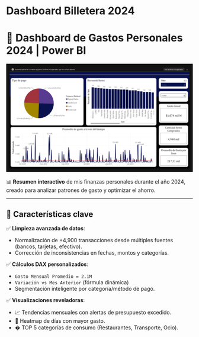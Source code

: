 # Dashboard Billetera 2024
# 💼 Dashboard de Gastos Personales 2024 | Power BI  

<p align="center">
  <img src="Ejercicio Billetera 2024.jpg">
</p>

📊 **Resumen interactivo** de mis finanzas personales durante el año 2024, creado para analizar patrones de gasto y optimizar el ahorro.  

---

## 🚀 Características clave  
✅ **Limpieza avanzada de datos**:  
   - Normalización de +4,900 transacciones desde múltiples fuentes (bancos, tarjetas, efectivo).  
   - Corrección de inconsistencias en fechas, montos y categorías.  

✅ **Cálculos DAX personalizados**:  
   - `Gasto Mensual Promedio = 2.1M`  
   - `Variación vs Mes Anterior` (fórmula dinámica)  
   - Segmentación inteligente por categoría/método de pago.  

✅ **Visualizaciones reveladoras**:  
   - 📈 Tendencias mensuales con alertas de presupuesto excedido.  
   - 🧩 Heatmap de días con mayor gasto.  
   - � TOP 5 categorías de consumo (Restaurantes, Transporte, Ocio).  

